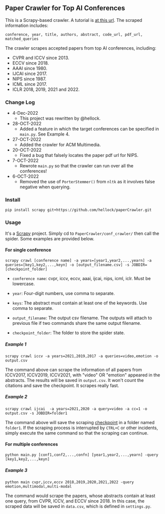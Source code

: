 ## Paper Crawler for Top AI Conferences

This is a Scrapy-based crawler. A tutorial is [at this url](https://www.logx.xyz/scrape-papers-using-scrapy). The scraped information includes:

```text
conference, year, title, authors, abstract, code_url, pdf_url, matched_queries
```

The crawler scrapes accepted papers from top AI conferences, including:

- CVPR and ICCV since 2013.
- ECCV since 2018.
- AAAI since 1980.
- IJCAI since 2017.
- NIPS since 1987.
- ICML since 2017.
- ICLR 2018, 2019, 2021 and 2022.

### Change Log

- 4-Dec-2022
  - This project was rewritten by @hellock.
- 28-OCT-2022
  - Added a feature in which the target conferences can be specified in `main.py`. See Example 4.
- 27-OCT-2022
  - Added the crawler for ACM Multimedia.
- 20-OCT-2022
  - Fixed a bug that falsely locates the paper pdf url for NIPS.
- 7-OCT-2022
  - Rewrote `main.py` so that the crawler can run over all the conferences!
- 6-OCT-2022
  - Removed the use of `PorterStemmer()` from `nltk` as it involves false negative when querying.

### Install

```shell
pip install scrapy git+https://github.com/hellock/paperCrawler.git
```

### Usage

It's a [Scrapy](https://docs.scrapy.org/en/latest/intro/tutorial.html) project. Simply cd to `PaperCrawler/conf_crawler/`
then call the spider. Some examples are provided below.

#### For single conference

```shell
scrapy crawl [conference name] -a years=[year1,year2,...,yearn] -a queries=[key1,key2,...,keyn] -o [output_filename.csv] -s JOBDIR=[checkpoint_folder]
```

- `conference name`: cvpr, iccv, eccv, aaai, ijcai, nips, icml, iclr. Must be lowercase.

- `year`: Four-digit numbers, use comma to separate.
- `keys`: The abstract must contain at least one of the keywords. Use comma to separate.
- `output_filename`: The output csv filename. The outputs will attach to previous file if two commands share the same
  output filename.
- `checkpoint_folder`: The folder to store the spider state.

##### Example 1

```shell
scrapy crawl iccv -a years=2021,2019,2017 -a queries=video,emotion -o output.csv
```

The command above can scrape the information of all papers from ICCV2017, ICCV2019, ICCV2021, with "video" OR "emotion"
appeared in the abstracts. The results will be saved in `output.csv`. It won't count the citations and save the
checkpoint. It scrapes really fast.

##### Example 2

```shell
scrapy crawl ijcai  -a years=2021,2020 -a query=video -a cc=1 -o output.csv -s JOBDIR=folder1
```

The command above will save the scraping [checkpoint](https://docs.scrapy.org/en/latest/topics/jobs.html#topics-jobs) in
a folder named `folder1`. If the scraping process is interrupted by `CTRL+C` or other incidents, simply execute the same
command so that the scraping can continue.

#### For multiple conferences

```shell
python main.py [conf1,conf2,...,confn] [year1,year2,...,yearn] -query [key1,key2,...,keyn]
```

##### Example 3

```shell
python main cvpr,iccv,eccv 2018,2019,2020,2021,2022 -query emotion,multimodal,multi-modal
```

The command would scrape the papers, whose abstracts contain at least one query, from CVPR, ICCV, and ECCV since 2018. In this case, the scraped data will be saved in `data.csv`, which is defined in `settings.py`.
